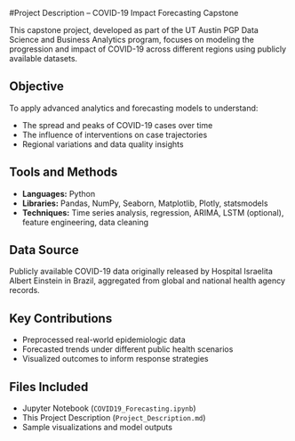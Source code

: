 
#Project Description – COVID-19 Impact Forecasting Capstone

This capstone project, developed as part of the UT Austin PGP Data Science and Business Analytics program, focuses on modeling the progression and impact of COVID-19 across different regions using publicly available datasets.

## Objective
To apply advanced analytics and forecasting models to understand:
- The spread and peaks of COVID-19 cases over time
- The influence of interventions on case trajectories
- Regional variations and data quality insights

## Tools and Methods
- **Languages:** Python
- **Libraries:** Pandas, NumPy, Seaborn, Matplotlib, Plotly, statsmodels
- **Techniques:** Time series analysis, regression, ARIMA, LSTM (optional), feature engineering, data cleaning

## Data Source
Publicly available COVID-19 data originally released by Hospital Israelita Albert Einstein in Brazil, aggregated from global and national health agency records.

## Key Contributions
- Preprocessed real-world epidemiologic data
- Forecasted trends under different public health scenarios
- Visualized outcomes to inform response strategies

## Files Included
- Jupyter Notebook (`COVID19_Forecasting.ipynb`)
- This Project Description (`Project_Description.md`)
- Sample visualizations and model outputs
